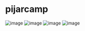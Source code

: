 # pijarcamp

![image](https://user-images.githubusercontent.com/99703360/192692996-8cf064be-d3cc-45e3-b842-deca306277d7.png)
![image](https://user-images.githubusercontent.com/99703360/192693056-074b7f3e-c33e-419e-84db-0fde2e1874ff.png)
![image](https://user-images.githubusercontent.com/99703360/192693098-221c0ac2-e541-4df6-b032-13b925d5cf6c.png)
![image](https://user-images.githubusercontent.com/99703360/192693122-0620fb7e-6d17-4857-bdbb-ede096c254fa.png)
